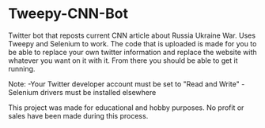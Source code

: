 # Tweepy-CNN-Bot
Twitter bot that reposts current CNN article about Russia Ukraine War. Uses Tweepy and Selenium to work. The code that is uploaded is made for you to be able to replace your own twitter information and replace the website with whatever you want on it with it. From there you should be able to get it running. 

Note:
-Your Twitter developer account must be set to "Read and Write"
-Selenium drivers must be installed elsewhere

This project was made for educational and hobby purposes. No profit or sales have been made during this process.
